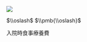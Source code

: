![](https://www.nta.go.jp/tmp/58873ea7-7e21-44f7-a449-d42a185f60a2/images/7fef64464cf3eb730f1dc8cfdc985a9f7b097a28bae3db1dcf53157aea99b846.jpg)

$\\oslash$ $\\pmb{\\oslash}$

入院時食事療養費